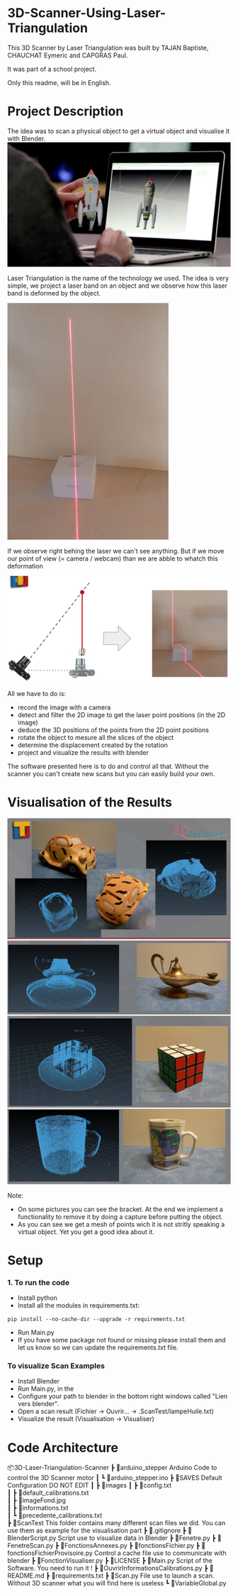 # 3D-Scanner-Using-Laser-Triangulation

This 3D Scanner by Laser Triangulation was built by TAJAN Baptiste, CHAUCHAT Eymeric and CAPGRAS Paul.

It was part of a school project.

Only this readme, will be in English.


# Project Description

The idea was to scan a physical object to get a virtual object and visualise it with Blender.
![alt text](SAVES/images/scan.png)

Laser Triangulation is the name of the technology we used. The idea is very simple, we project a laser band on an object and we observe how this laser band is deformed by the object.

![alt text](SAVES/images/no_deformation.png)

If we observe right behing the laser we can't see anything. But if we move our point of view (= camera / webcam) than we are abble to whatch this deformation

![alt text](SAVES/images/deformation.png)

All we have to do is:
- record the image with a camera
- detect and filter the 2D image to get the laser point positions (in the 2D image)
- deduce the 3D positions of the points from the 2D point positions
- rotate the object to mesure all the slices of the object
- determine the displacement created by the rotation
- project and visualize the results with blender

The software presented here is to do and control all that. Without the scanner you can't create new scans but you can easily build your own.


# Visualisation of the Results

![alt text](SAVES/images/car.png)
![alt text](SAVES/images/lampe.png)
![alt text](SAVES/images/rubiks_cube.png)
![alt text](SAVES/images/tasse.png)

Note:
- On some pictures you can see the bracket. At the end we implement a functionality to remove it by doing a capture before putting the object.
- As you can see we get a mesh of points wich it is not stritly speaking a virtual object. Yet you get a good idea about it.

# Setup

### 1. To run the code
- Install python
- Install all the modules in requirements.txt:
````
pip install --no-cache-dir --upgrade -r requirements.txt
````
- Run Main.py
- If you have some package not found or missing please install them and let us know so we can update the requirements.txt file.

### To visualize Scan Examples
- Install Blender
- Run Main.py, in the 
- Configure your path to blender in the bottom right windows called "Lien vers blender".
- Open a scan result (Fichier -> Ouvrir... -> .ScanTest/lampeHuile.txt)
- Visualize the result (Visualisation -> Visualiser)


# Code Architecture
📦3D-Laser-Triangulation-Scanner
 ┣ 📂arduino_stepper                        Arduino Code to control the 3D Scanner motor
 ┃ ┗ 📜arduino_stepper.ino
 ┣ 📂SAVES                                  Default Configuration DO NOT EDIT
 ┃ ┣ 📂images
 ┃ ┣ 📜config.txt                           
 ┃ ┣ 📜default_calibrations.txt            
 ┃ ┣ 📜imageFond.jpg                        
 ┃ ┣ 📜informations.txt                     
 ┃ ┗ 📜precedente_calibrations.txt          
 ┣ 📂ScanTest                               This folder contains many different scan files we did. You can use them as example for the
                                            visualisation part 
 ┣ 📜.gitignore
 ┣ 📜BlenderScript.py                       Script use to visualize data in Blender
 ┣ 📜Fenetre.py
 ┣ 📜FenetreScan.py
 ┣ 📜FonctionsAnnexes.py
 ┣ 📜fonctionsFichier.py
 ┣ 📜fonctionsFichierProvisoire.py          Control a cache file use to communicate with blender
 ┣ 📜FonctionVisualiser.py
 ┣ 📜LICENSE
 ┣ 📜Main.py                                Script of the Software. You need to run it !
 ┣ 📜OuvrirInformationsCalibrations.py
 ┣ 📜README.md
 ┣ 📜requirements.txt
 ┣ 📜Scan.py                                File use to launch a scan. Without 3D scanner what you will find here is useless
 ┗ 📜VariableGlobal.py
